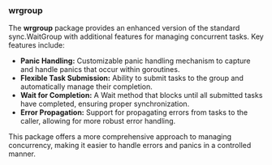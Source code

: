 ### wrgroup

The **wrgroup** package provides an enhanced version of the standard sync.WaitGroup with additional features for managing concurrent tasks. Key features include:

- **Panic Handling:** Customizable panic handling mechanism to capture and handle panics that occur within goroutines.
- **Flexible Task Submission:** Ability to submit tasks to the group and automatically manage their completion.
- **Wait for Completion:** A Wait method that blocks until all submitted tasks have completed, ensuring proper synchronization.
- **Error Propagation:** Support for propagating errors from tasks to the caller, allowing for more robust error handling.

This package offers a more comprehensive approach to managing concurrency, making it easier to handle errors and panics in a controlled manner.
